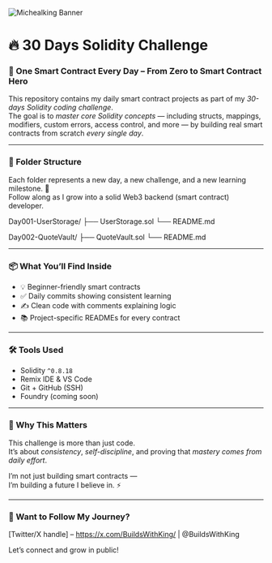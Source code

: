 ![Michealking Banner](https://github.com/user-attachments/assets/e40fada9-bde2-4c65-854a-c0ad3f846622)

# 🔥 30 Days Solidity Challenge

### 🚀 One Smart Contract Every Day – From Zero to Smart Contract Hero

This repository contains my daily smart contract projects as part of my *30-days Solidity coding challenge*.  
The goal is to *master core Solidity concepts* — including structs, mappings, modifiers, custom errors, access control, and more — by building real smart contracts from scratch *every single day*.

---

### 📂 Folder Structure

Each folder represents a new day, a new challenge, and a new learning milestone. 💪  
Follow along as I grow into a solid Web3 backend (smart contract) developer.

Day001-UserStorage/
├── UserStorage.sol
└── README.md

Day002-QuoteVault/
├── QuoteVault.sol
└── README.md

---

### 📦 What You’ll Find Inside

- 💡 Beginner-friendly smart contracts
- ✅ Daily commits showing consistent learning
- ✍ Clean code with comments explaining logic
- 📚 Project-specific READMEs for every contract

---

### 🛠 Tools Used

- Solidity `^0.8.18`
- Remix IDE & VS Code
- Git + GitHub (SSH)
- Foundry (coming soon)

---

### 🧠 Why This Matters

This challenge is more than just code.  
It’s about *consistency*, *self-discipline*, and proving that *mastery comes from daily effort*.

I’m not just building smart contracts —  
I’m building a future I believe in. ⚡

---

### 💬 Want to Follow My Journey?

[Twitter/X handle] – https://x.com/BuildsWithKing/  | @BuildsWithKing

Let’s connect and grow in public!
